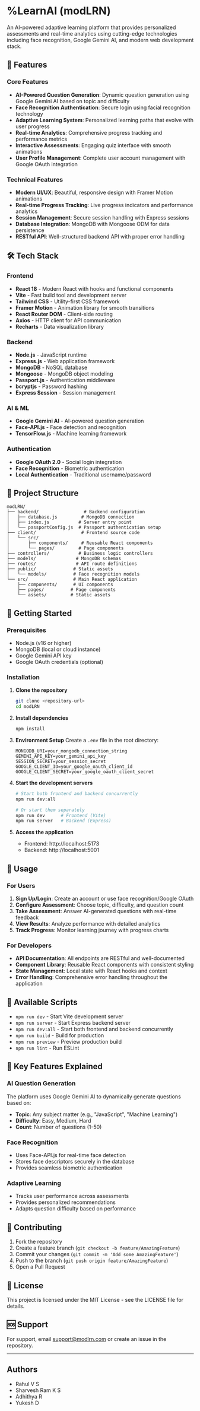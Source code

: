 # %LearnAI (modLRN)

An AI-powered adaptive learning platform that provides personalized assessments and real-time analytics using cutting-edge technologies including face recognition, Google Gemini AI, and modern web development stack.

## 🚀 Features

### Core Features
- **AI-Powered Question Generation**: Dynamic question generation using Google Gemini AI based on topic and difficulty
- **Face Recognition Authentication**: Secure login using facial recognition technology
- **Adaptive Learning System**: Personalized learning paths that evolve with user progress
- **Real-time Analytics**: Comprehensive progress tracking and performance metrics
- **Interactive Assessments**: Engaging quiz interface with smooth animations
- **User Profile Management**: Complete user account management with Google OAuth integration

### Technical Features
- **Modern UI/UX**: Beautiful, responsive design with Framer Motion animations
- **Real-time Progress Tracking**: Live progress indicators and performance analytics
- **Session Management**: Secure session handling with Express sessions
- **Database Integration**: MongoDB with Mongoose ODM for data persistence
- **RESTful API**: Well-structured backend API with proper error handling

## 🛠️ Tech Stack

### Frontend
- **React 18** - Modern React with hooks and functional components
- **Vite** - Fast build tool and development server
- **Tailwind CSS** - Utility-first CSS framework
- **Framer Motion** - Animation library for smooth transitions
- **React Router DOM** - Client-side routing
- **Axios** - HTTP client for API communication
- **Recharts** - Data visualization library

### Backend
- **Node.js** - JavaScript runtime
- **Express.js** - Web application framework
- **MongoDB** - NoSQL database
- **Mongoose** - MongoDB object modeling
- **Passport.js** - Authentication middleware
- **bcryptjs** - Password hashing
- **Express Session** - Session management

### AI & ML
- **Google Gemini AI** - AI-powered question generation
- **Face-API.js** - Face detection and recognition
- **TensorFlow.js** - Machine learning framework

### Authentication
- **Google OAuth 2.0** - Social login integration
- **Face Recognition** - Biometric authentication
- **Local Authentication** - Traditional username/password

## 📁 Project Structure

```
modLRN/
├── backend/                 # Backend configuration
│   ├── database.js         # MongoDB connection
│   ├── index.js           # Server entry point
│   └── passportConfig.js  # Passport authentication setup
├── client/                 # Frontend source code
│   └── src/
│       ├── components/     # Reusable React components
│       └── pages/         # Page components
├── controllers/           # Business logic controllers
├── models/               # MongoDB schemas
├── routes/               # API route definitions
├── public/              # Static assets
│   └── models/          # Face recognition models
└── src/                 # Main React application
    ├── components/      # UI components
    ├── pages/          # Page components
    └── assets/         # Static assets
```

## 🚀 Getting Started

### Prerequisites
- Node.js (v16 or higher)
- MongoDB (local or cloud instance)
- Google Gemini API key
- Google OAuth credentials (optional)

### Installation

1. **Clone the repository**
   ```bash
   git clone <repository-url>
   cd modLRN
   ```

2. **Install dependencies**
   ```bash
   npm install
   ```

3. **Environment Setup**
   Create a `.env` file in the root directory:
   ```env
   MONGODB_URI=your_mongodb_connection_string
   GEMINI_API_KEY=your_gemini_api_key
   SESSION_SECRET=your_session_secret
   GOOGLE_CLIENT_ID=your_google_oauth_client_id
   GOOGLE_CLIENT_SECRET=your_google_oauth_client_secret
   ```

4. **Start the development servers**
   ```bash
   # Start both frontend and backend concurrently
   npm run dev:all
   
   # Or start them separately
   npm run dev      # Frontend (Vite)
   npm run server   # Backend (Express)
   ```

5. **Access the application**
   - Frontend: http://localhost:5173
   - Backend: http://localhost:5001

## 📖 Usage

### For Users
1. **Sign Up/Login**: Create an account or use face recognition/Google OAuth
2. **Configure Assessment**: Choose topic, difficulty, and question count
3. **Take Assessment**: Answer AI-generated questions with real-time feedback
4. **View Results**: Analyze performance with detailed analytics
5. **Track Progress**: Monitor learning journey with progress charts

### For Developers
- **API Documentation**: All endpoints are RESTful and well-documented
- **Component Library**: Reusable React components with consistent styling
- **State Management**: Local state with React hooks and context
- **Error Handling**: Comprehensive error handling throughout the application

## 🔧 Available Scripts

- `npm run dev` - Start Vite development server
- `npm run server` - Start Express backend server
- `npm run dev:all` - Start both frontend and backend concurrently
- `npm run build` - Build for production
- `npm run preview` - Preview production build
- `npm run lint` - Run ESLint

## 🌟 Key Features Explained

### AI Question Generation
The platform uses Google Gemini AI to dynamically generate questions based on:
- **Topic**: Any subject matter (e.g., "JavaScript", "Machine Learning")
- **Difficulty**: Easy, Medium, Hard
- **Count**: Number of questions (1-50)

### Face Recognition
- Uses Face-API.js for real-time face detection
- Stores face descriptors securely in the database
- Provides seamless biometric authentication

### Adaptive Learning
- Tracks user performance across assessments
- Provides personalized recommendations
- Adapts question difficulty based on performance

## 🤝 Contributing

1. Fork the repository
2. Create a feature branch (`git checkout -b feature/AmazingFeature`)
3. Commit your changes (`git commit -m 'Add some AmazingFeature'`)
4. Push to the branch (`git push origin feature/AmazingFeature`)
5. Open a Pull Request

## 📝 License

This project is licensed under the MIT License - see the LICENSE file for details.

## 🆘 Support

For support, email support@modlrn.com or create an issue in the repository.

---

## Authors 
- Rahul V S
- Sharvesh Ram K S
- Adhithya R
- Yukesh D
